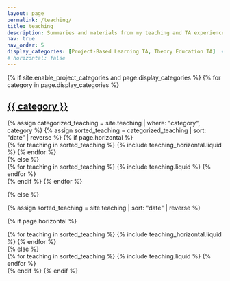 ```yaml
---
layout: page
permalink: /teaching/
title: teaching
description: Summaries and materials from my teaching and TA experiences.
nav: true
nav_order: 5
display_categories: [Project-Based Learning TA, Theory Education TA]  # 여기서 category 분류해서 보여줄거 지정하기
# horizontal: false
---
```


<!-- For now, this page is assumed to be a static description of your courses. You can convert it to a collection similar to `_projects/` so that you can have a dedicated page for each course.

Organize your courses by years, topics, or universities, however you like! -->


<!-- pages/projects.md -->
<div class="projects">
{% if site.enable_project_categories and page.display_categories %}
  <!-- Display categorized teaching -->
  {% for category in page.display_categories %}
  <a id="{{ category }}" href=".#{{ category }}">
    <h2 class="category">{{ category }}</h2>
  </a>
  {% assign categorized_teaching = site.teaching | where: "category", category %}
  {% assign sorted_teaching = categorized_teaching | sort: "date" | reverse %}
  <!-- Generate cards for each teaching -->
  {% if page.horizontal %}
  <div class="container">
    <div class="row row-cols-1">
    {% for teaching in sorted_teaching %}
      {% include teaching_horizontal.liquid %}
    {% endfor %}
    </div>
  </div>
  {% else %}
  <div class="row row-cols-1">
    {% for teaching in sorted_teaching %}
      {% include teaching.liquid %}
    {% endfor %}
  </div>
  {% endif %}
  {% endfor %}

{% else %}

<!-- Display teaching without categories -->

{% assign sorted_teaching = site.teaching | sort: "date" | reverse %}

  <!-- Generate cards for each teaching -->

{% if page.horizontal %}

  <div class="container">
    <div class="row row-cols-1">
    {% for teaching in sorted_teaching %}
      {% include teaching_horizontal.liquid %}
    {% endfor %}
    </div>
  </div>
  {% else %}
  <div class="row row-cols-1">
    {% for teaching in sorted_teaching %}
      {% include teaching.liquid %}
    {% endfor %}
  </div>
  {% endif %}
{% endif %}
</div>
